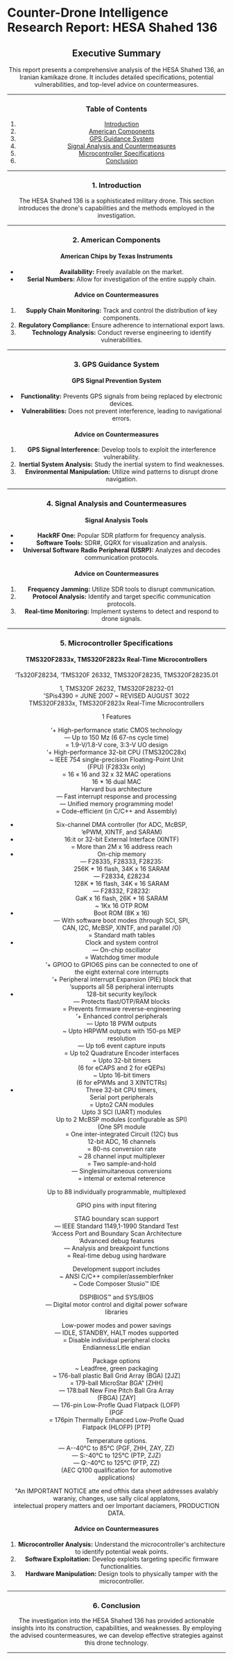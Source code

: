 
# Counter-Drone Intelligence Research Report: HESA Shahed 136

<div align="center">

## Executive Summary

This report presents a comprehensive analysis of the HESA Shahed 136, an Iranian kamikaze drone. It includes detailed specifications, potential vulnerabilities, and top-level advice on countermeasures.

---

### Table of Contents

1. [Introduction](#introduction)
2. [American Components](#american-components)
3. [GPS Guidance System](#gps-guidance-system)
4. [Signal Analysis and Countermeasures](#signal-analysis-and-countermeasures)
5. [Microcontroller Specifications](#microcontroller-specifications)
6. [Conclusion](#conclusion)

---

### 1. Introduction

The HESA Shahed 136 is a sophisticated military drone. This section introduces the drone's capabilities and the methods employed in the investigation.

---

### 2. American Components

#### **American Chips by Texas Instruments**

- **Availability:** Freely available on the market.
- **Serial Numbers:** Allow for investigation of the entire supply chain.

#### **Advice on Countermeasures**

1. **Supply Chain Monitoring:** Track and control the distribution of key components.
2. **Regulatory Compliance:** Ensure adherence to international export laws.
3. **Technology Analysis:** Conduct reverse engineering to identify vulnerabilities.

---

### 3. GPS Guidance System

#### **GPS Signal Prevention System**

- **Functionality:** Prevents GPS signals from being replaced by electronic devices.
- **Vulnerabilities:** Does not prevent interference, leading to navigational errors.

#### **Advice on Countermeasures**

1. **GPS Signal Interference:** Develop tools to exploit the interference vulnerability.
2. **Inertial System Analysis:** Study the inertial system to find weaknesses.
3. **Environmental Manipulation:** Utilize wind patterns to disrupt drone navigation.

---

### 4. Signal Analysis and Countermeasures

#### **Signal Analysis Tools**

- **HackRF One:** Popular SDR platform for frequency analysis.
- **Software Tools:** SDR#, GQRX for visualization and analysis.
- **Universal Software Radio Peripheral (USRP):** Analyzes and decodes communication protocols.

#### **Advice on Countermeasures**

1. **Frequency Jamming:** Utilize SDR tools to disrupt communication.
2. **Protocol Analysis:** Identify and target specific communication protocols.
3. **Real-time Monitoring:** Implement systems to detect and respond to drone signals.

---

### 5. Microcontroller Specifications

#### **TMS320F2833x, TMS320F2823x Real-Time Microcontrollers**
‘Ts320F28234,  ‘TMS320F 26332, TMS320F28235, TMS320F28235.01  

1, TMS320F 26232, TMS320F28232-01  
'SPis4390 = JUNE 2007 ~ REVISED AUGUST 3022    
TMS320F2833x, TMS320F2823x Real-Time Microcontrollers  

1 Features  
  
‘+ High-performance static CMOS technology  
— Up to 150 Mz (6 67-ns cycle time)  
= 1.9-V/1.8-V core, 3:3-V UO design  
‘+ High-performance 32-bit CPU (TMS320C28x)  
~ IEEE 754 single-precision Floating-Point Unit  
(FPU) (F2833x only)  
= 16 « 16 and 32 x 32 MAC operations  
16 * 16 dual MAC  
Harvard bus architecture  
— Fast interrupt response and processing  
— Unified memory programming mode!  
= Code-efficient (in C/C++ and Assembly)  
+ Six-channel DMA controller (for ADC, McBSP,  
‘ePWM, XINTF, and SARAM)  
+ 16:it or 32-bit External Interface (XINTF)  
= More than 2M x 16 address reach  
+ On-chip memory  
— F28335, F28333, F28235:  
256K * 16 flash, 34K x 16 SARAM  
— F28334, £28234  
128K * 16 flash, 34K « 16 SARAM  
— F28332, F28232:  
GaK x 16 flash, 26K * 16 SARAM  
~ 1Kx 16 OTP ROM  
+ Boot ROM (8K x 16)  
— With software boot modes (through SCI, SPI,  
CAN, I2C, McBSP, XINTF, and parallel /O)  
= Standard math tables  
+ Clock and system control  
— On-chip oscillator  
= Watchdog timer module  
‘+ GPIOO to GPIO6S pins can be connected to one of  
the eight external core interrupts  
‘+ Peripheral interrupt Expansion (PIE) block that  
‘supports all 58 peripheral interrupts  
+ 128-bit security key/lock  
— Protects flast/OTP/RAM blocks  
= Prevents firmware reverse-engineering  
‘+ Enhanced control peripherals  
— Upto 18 PWM outputs  
~ Upto HRPWM outputs with 150-ps MEP  
resolution  
— Up to6 event capture inputs  
= Up to2 Quadrature Encoder interfaces  
= Upto 32-bit timers  
(6 for eCAPS and 2 for eQEPs)  
~ Upto 16-bit timers  
(6 for ePWMs and 3 XINTCTRs)  
+ Three 32-bit CPU timers,  
Serial port peripherals  
= Upto2 CAN modules  
Upto 3 SCI (UART) modules  
Up to 2 McBSP modules (configurable as SPI)  
(One SPI module  
= One inter-integrated Circuit (12C) bus  
12-bit ADC, 16 channels  
= 80-ns conversion rate  
~ 28 channel input multiplexer  
= Two sample-and-hold  
— Singlesimuitaneous conversions  
= intemal or extemal reterence  

Up to 88 individually programmable, multiplexed  

GPIO pins with input fitering  

STAG boundary scan support  
— IEEE Standard 1149,1-1990 Standard Test  
‘Access Port and Boundary Scan Architecture  
‘Advanced debug features  
— Analysis and breakpoint functions  
= Real-time debug using hardware  

Development support includes  
~ ANSI C/C++ compiler/assemblerfnker  
~ Code Composer Stusio™ IDE  

DSPIBIOS™ and SYS/BIOS  
— Digital motor control and digital power sofware  
libraries  

Low-power modes and power savings  
— IDLE, STANDBY, HALT modes supported  
= Disable individual peripheral clocks  
Endianness:Litle endian  

Package options  
~ Leadfree, green packaging  
~  176-ball plastic Ball Grid Array (BGA) [2JZ]  
= 179-ball MicroStar BGA” [ZHH]  
—  178:ball New Fine Pitch Ball Gra Array  
(FBGA) [ZAY]  
—  176-pin Low-Profle Quad Flatpack (LOFP)  
(PGF  
= 176pin Thermally Enhanced Low-Profle Quad  
Flatpack (HLOFP) [PTP]  

Temperature options.  
— A--40°C to 85°C (PGF, ZHH, ZAY, ZZ)  
— S:-40°C to 125°C (PTP, ZJZ)  
— Q:-40°C to 125°C (PTP, ZZ)  
(AEC Q100 qualification for automotive  
applications)  
  
"An IMPORTANT NOTICE atte end ofthis data sheet addresses avalably waraniy, changes, use sally ciical applatons,  
intelectual propery matters and oer Important daciamers, PRODUCTION DATA.  


#### **Advice on Countermeasures**

1. **Microcontroller Analysis:** Understand the microcontroller's architecture to identify potential weak points.
2. **Software Exploitation:** Develop exploits targeting specific firmware functionalities.
3. **Hardware Manipulation:** Design tools to physically tamper with the microcontroller.

---

### 6. Conclusion

The investigation into the HESA Shahed 136 has provided actionable insights into its construction, capabilities, and weaknesses. By employing the advised countermeasures, we can develop effective strategies against this drone technology.

---

</div>

